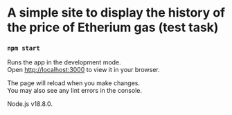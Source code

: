 # A simple site to display the history of the price of Etherium gas (test task)

### `npm start`

Runs the app in the development mode.\
Open [http://localhost:3000](http://localhost:3000) to view it in your browser.

The page will reload when you make changes.\
You may also see any lint errors in the console.

Node.js v18.8.0.